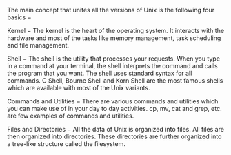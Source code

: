 The main concept that unites all the versions of Unix is the following four basics −

Kernel − The kernel is the heart of the operating system. It interacts with the hardware and most of the tasks like memory management, task scheduling and file management.

Shell − The shell is the utility that processes your requests. When you type in a command at your terminal, the shell interprets the command and calls the program that you want. The shell uses standard syntax for all commands. C Shell, Bourne Shell and Korn Shell are the most famous shells which are available with most of the Unix variants.

Commands and Utilities − There are various commands and utilities which you can make use of in your day to day activities. cp, mv, cat and grep, etc. are few examples of commands and utilities. 

Files and Directories − All the data of Unix is organized into files. All files are then organized into directories. These directories are further organized into a tree-like structure called the filesystem.